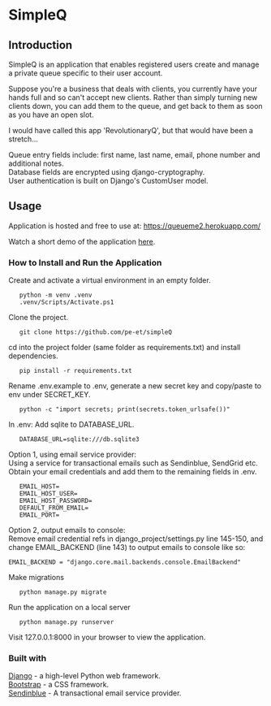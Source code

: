 # SimpleQ

## Introduction
SimpleQ is an application that enables registered users create and manage a private queue specific to their user account.

Suppose you're a business that deals with clients, you currently have your hands full and so can't accept new clients. Rather than simply turning new clients down, you can add them to the queue, and get back to them as soon as you have an open slot.

I would have called this app 'RevolutionaryQ', but that would have been a stretch...

Queue entry fields include: first name, last name, email, phone number and additional notes.<br>
Database fields are encrypted using django-cryptography.<br> User authentication is built on Django's CustomUser model.


## Usage

Application is hosted and free to use at: https://queueme2.herokuapp.com/

Watch a short demo of the application [here](https://youtu.be/LrhMhWaD0KU).

### How to Install and Run the Application

Create and activate a virtual environment in an empty folder.
```
   python -m venv .venv
   .venv/Scripts/Activate.ps1
```
Clone the project.
```
   git clone https://github.com/pe-et/simpleQ
```
cd into the project folder (same folder as requirements.txt) and install dependencies.
```
   pip install -r requirements.txt
```
Rename .env.example to .env, generate a new secret key and copy/paste to env under SECRET_KEY.
```
   python -c "import secrets; print(secrets.token_urlsafe())"
```
In .env: Add sqlite to DATABASE_URL.
```
   DATABASE_URL=sqlite:///db.sqlite3
```
Option 1, using email service provider:<br>
Using a service for transactional emails such as Sendinblue, SendGrid etc. Obtain your email credentials and add them to the remaining fields in .env.
```
   EMAIL_HOST=
   EMAIL_HOST_USER=
   EMAIL_HOST_PASSWORD=
   DEFAULT_FROM_EMAIL=
   EMAIL_PORT=
```
Option 2, output emails to console:<br>
Remove email credential refs in django_project/settings.py line 145-150, and change EMAIL_BACKEND (line 143) to output emails to console like so:
```
EMAIL_BACKEND = "django.core.mail.backends.console.EmailBackend"
```
Make migrations
```
   python manage.py migrate
```
Run the application on a local server
```
   python manage.py runserver
```
Visit 127.0.0.1:8000 in your browser to view the application.

### Built with
[Django](https://www.djangoproject.com/) - a high-level Python web framework.<br>
[Bootstrap](https://getbootstrap.com/) - a CSS framework.<br>
[Sendinblue](https://www.sendinblue.com/) - A transactional email service provider.
